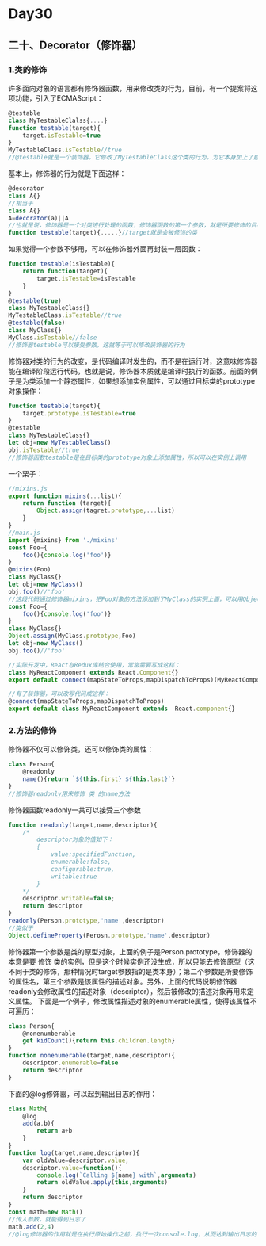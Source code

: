 # Day30
## 二十、Decorator（修饰器）
### 1.类的修饰
  许多面向对象的语言都有修饰器函数，用来修改类的行为，目前，有一个提案将这项功能，引入了ECMAScript：
```javascript
@testable
class MyTestableClalss{....}
function testable(target){
    target.isTestable=true
}
MyTestableClass.isTestable//true
//@testable就是一个装饰器，它修改了MyTestableClass这个类的行为，为它本身加上了静态属性isTestable，testable函数的参数target是MyTestableClass类本身
```
  基本上，修饰器的行为就是下面这样：
```javascript
@decorator
class A{}
//相当于
class A{}
A=decorator(a)||A
//也就是说，修饰器是一个对类进行处理的函数，修饰器函数的第一个参数，就是所要修饰的目标类
function testable(target){.....}//target就是会被修饰的类
```
  如果觉得一个参数不够用，可以在修饰器外面再封装一层函数：
```javascript
function testable(isTestable){
    return function(target){
        target.isTestable=isTestable
    }
}
@testable(true)
class MyTestableClass{}
MyTestableClass.isTestable//true
@testable(false)
class MyClass{}
MyClass.isTestable//false
//修饰器testable可以接受参数，这就等于可以修改装饰器的行为
```
  修饰器对类的行为的改变，是代码编译时发生的，而不是在运行时，这意味修饰器能在编译阶段运行代码，也就是说，修饰器本质就是编译时执行的函数。前面的例子是为类添加一个静态属性，如果想添加实例属性，可以通过目标类的prototype对象操作：
```javascript
function testable(target){
    target.prototype.isTestable=true
}
@testable
class MyTestableClass{}
let obj=new MyTestableClass()
obj.isTestable//true
//修饰器函数testable是在目标类的prototype对象上添加属性，所以可以在实例上调用
```
  一个栗子：
```javascript
//mixins.js
export function mixins(...list){
    return function (target){
        Object.assign(tagret.prototype,...list)
    }
}
//main.js
import {mixins} from './mixins'
const Foo={
    foo(){console.log('foo')}
}
@mixins(Foo)
class MyClass{}
let obj=new MyClass()
obj.foo()//'foo'
//这段代码通过修饰器mixins，把Foo对象的方法添加到了MyClass的实例上面，可以用Object.assign()模拟这个功能
const Foo={
    foo(){console.log('foo')}
}
class MyClass{}
Object.assign(MyClass.prototype,Foo)
let obj=new MyClass()
obj.foo()//'foo'

//实际开发中，React与Redux库结合使用，常常需要写成这样：
class MyReactComponent extends React.Component{}
export default connect(mapStateToProps,mapDispatchToProps)(MyReactComponent)

//有了装饰器，可以改写代码成这样：
@connect(mapStateToProps,mapDispatchToProps)
export default class MyReactComponent extends  React.component{}
```
### 2.方法的修饰
  修饰器不仅可以修饰类，还可以修饰类的属性：
```javascript
class Person{
    @readonly
    name(){return `${this.first} ${this.last}`}
}
//修饰器readonly用来修饰 类 的name方法
```
  修饰器函数readonly一共可以接受三个参数
```javascript
function readonly(target,name,descriptor){
    /*
    	descriptor对象的值如下：
    	{
            value:specifiedFunction,
            enumerable:false,
            configurable:true,
            writable:true
    	}
    */
    descriptor.writable=false;
    return descriptor
}
readonly(Person.prototype,'name',descriptor)
//类似于
Object.defineProperty(Perosn.prototype,'name',descriptor)
```
  修饰器第一个参数是类的原型对象，上面的例子是Person.prototype，修饰器的本意是要 修饰 类的实例，但是这个时候实例还没生成，所以只能去修饰原型（这不同于类的修饰，那种情况时target参数指的是类本身）；第二个参数是所要修饰的属性名，第三个参数是该属性的描述对象。另外，上面的代码说明修饰器readonly会修改属性的描述对象（descriptor），然后被修改的描述对象再用来定义属性。
  下面是一个例子，修改属性描述对象的enumerable属性，使得该属性不可遍历：
```javascript
class Person{
    @nonenumberable
    get kidCount(){return this.children.length}
}
function nonenumerable(target,name,descriptor){
    descriptor.enumerable=false
    return descriptor
}
```
  下面的@log修饰器，可以起到输出日志的作用：
```javascript
class Math{
    @log
    add(a,b){
        return a+b
    }
}
function log(target,name,descriptor){
    var oldValue=descriptor.value;
    descriptor.value=function(){
        console.log(`Calling ${name} with`,arguments)
        return oldValue.apply(this,arguments)
    }
    return descriptor
}
const math=new Math()
//传入参数，就能得到日志了
math.add(2,4)
//@log修饰器的作用就是在执行原始操作之前，执行一次console.log，从而达到输出日志的目的
```



















